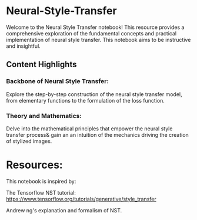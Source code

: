 # Neural-Style-Transfer
Welcome to the Neural Style Transfer notebook! This resource provides a comprehensive exploration of the fundamental concepts and practical implementation of neural style transfer. This notebook aims to be instructive and insightful. 
## Content Highlights
### Backbone of Neural Style Transfer:
Explore the step-by-step construction of the neural style transfer model, from elementary functions to the formulation of the loss function.
### Theory and Mathematics:
Delve into the mathematical principles that empower the neural style transfer process& gain an an intuition of the mechanics driving the creation of stylized images.

# Resources: 
This notebook is inspired by: 

The Tensorflow NST tutorial: https://www.tensorflow.org/tutorials/generative/style_transfer 

Andrew ng's explanation and formalism of NST.
